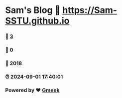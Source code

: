 # Sam's Blog :link: https://Sam-SSTU.github.io 
### :page_facing_up: [3](https://Sam-SSTU.github.io/tag.html) 
### :speech_balloon: 0 
### :hibiscus: 2018 
### :alarm_clock: 2024-09-01 17:40:01 
### Powered by :heart: [Gmeek](https://github.com/Meekdai/Gmeek)
